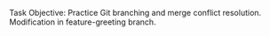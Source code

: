 Task Objective: Practice Git branching and merge conflict resolution.
Modification in feature-greeting branch.
